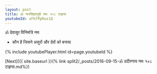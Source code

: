 ```yaml
---
layout: post
title: ॐ नारसिंहावपुषे नमः १०८ टाइम्स
youtubeId: xFkfPpRus1Q
---
```

 
 
 ॐ देवासुर विनिर्मात्रे नमः  
 
 -  कौन है जिसने असुरों और देवों को बनाया 
 
  
 
  
 
 
 
 
 
 


{% include youtubePlayer.html id=page.youtubeId %}
 
[Next]({{ site.baseurl }}{% link  split2/_posts/2016-09-15-ॐ उदीरणाय नमः १०८ टाइम्स.md%})
 
